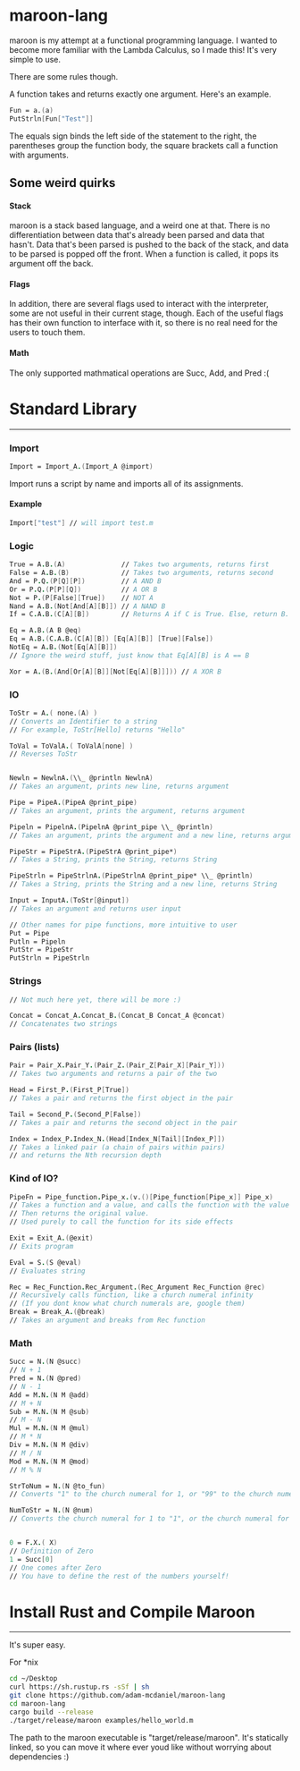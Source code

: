 # maroon-lang

maroon is my attempt at a functional programming language. I wanted to become more familiar with the Lambda Calculus, so I made this! It's very simple to use.

There are some rules though.

A function takes and returns exactly one argument. Here's an example.

```fs
Fun = a.(a)
PutStrln[Fun["Test"]]
```

The equals sign binds the left side of the statement to the right, the parentheses group the function body, the square brackets call a function with arguments.

## Some weird quirks

#### Stack

maroon is a stack based language, and a weird one at that. There is no differentiation between data that's already been parsed and data that hasn't. Data that's been parsed is pushed to the back of the stack, and data to be parsed is popped off the front. When a function is called, it pops its argument off the back.

#### Flags

In addition, there are several flags used to interact with the interpreter, some are not useful in their current stage, though. Each of the useful flags has their own function to interface with it, so there is no real need for the users to touch them.

#### Math

The only supported mathmatical operations are Succ, Add, and Pred :(

# Standard Library
---

### Import

```fs
Import = Import_A.(Import_A @import)
```

Import runs a script by name and imports all of its assignments.

#### Example
```fs
Import["test"] // will import test.m
```


### Logic

```fs
True = A.B.(A)              // Takes two arguments, returns first
False = A.B.(B)             // Takes two arguments, returns second
And = P.Q.(P[Q][P])         // A AND B
Or = P.Q.(P[P][Q])          // A OR B
Not = P.(P[False][True])    // NOT A
Nand = A.B.(Not[And[A][B]]) // A NAND B
If = C.A.B.(C[A][B])        // Returns A if C is True. Else, return B.

Eq = A.B.(A B @eq)
Eq = A.B.(C.A.B.(C[A][B]) [Eq[A][B]] [True][False])
NotEq = A.B.(Not[Eq[A][B]])
// Ignore the weird stuff, just know that Eq[A][B] is A == B

Xor = A.(B.(And[Or[A][B]][Not[Eq[A][B]]])) // A XOR B
```


### IO
```fs
ToStr = A.( none.(A) )
// Converts an Identifier to a string
// For example, ToStr[Hello] returns "Hello"

ToVal = ToValA.( ToValA[none] )
// Reverses ToStr


Newln = NewlnA.(\\_ @println NewlnA)
// Takes an argument, prints new line, returns argument

Pipe = PipeA.(PipeA @print_pipe)
// Takes an argument, prints the argument, returns argument

Pipeln = PipelnA.(PipelnA @print_pipe \\_ @println)
// Takes an argument, prints the argument and a new line, returns argument

PipeStr = PipeStrA.(PipeStrA @print_pipe*)
// Takes a String, prints the String, returns String

PipeStrln = PipeStrlnA.(PipeStrlnA @print_pipe* \\_ @println)
// Takes a String, prints the String and a new line, returns String

Input = InputA.(ToStr[@input])
// Takes an argument and returns user input

// Other names for pipe functions, more intuitive to user
Put = Pipe
Putln = Pipeln
PutStr = PipeStr
PutStrln = PipeStrln
```

### Strings
```fs
// Not much here yet, there will be more :)

Concat = Concat_A.Concat_B.(Concat_B Concat_A @concat)
// Concatenates two strings 
```


### Pairs (lists)

```fs
Pair = Pair_X.Pair_Y.(Pair_Z.(Pair_Z[Pair_X][Pair_Y]))
// Takes two arguments and returns a pair of the two

Head = First_P.(First_P[True])
// Takes a pair and returns the first object in the pair

Tail = Second_P.(Second_P[False])
// Takes a pair and returns the second object in the pair

Index = Index_P.Index_N.(Head[Index_N[Tail][Index_P]])
// Takes a linked pair (a chain of pairs within pairs)
// and returns the Nth recursion depth
```


### Kind of IO?

```fs
PipeFn = Pipe_function.Pipe_x.(v.()[Pipe_function[Pipe_x]] Pipe_x)
// Takes a function and a value, and calls the function with the value
// Then returns the original value.
// Used purely to call the function for its side effects

Exit = Exit_A.(@exit)
// Exits program

Eval = S.(S @eval)
// Evaluates string

Rec = Rec_Function.Rec_Argument.(Rec_Argument Rec_Function @rec)
// Recursively calls function, like a church numeral infinity
// (If you dont know what church numerals are, google them)
Break = Break_A.(@break)
// Takes an argument and breaks from Rec function
```

### Math

```fs
Succ = N.(N @succ)
// N + 1
Pred = N.(N @pred)
// N - 1
Add = M.N.(N M @add)
// M + N
Sub = M.N.(N M @sub)
// M - N
Mul = M.N.(N M @mul)
// M * N
Div = M.N.(N M @div)
// M / N
Mod = M.N.(N M @mod)
// M % N

StrToNum = N.(N @to_fun)
// Converts "1" to the church numeral for 1, or "99" to the church numeral for 99

NumToStr = N.(N @num)
// Converts the church numeral for 1 to "1", or the church numeral for 99 to "99"


0 = F.X.( X)
// Definition of Zero
1 = Succ[0]
// One comes after Zero
// You have to define the rest of the numbers yourself!
```

# Install Rust and Compile Maroon
---

It's super easy.

For \*nix

```bash
cd ~/Desktop
curl https://sh.rustup.rs -sSf | sh
git clone https://github.com/adam-mcdaniel/maroon-lang
cd maroon-lang
cargo build --release
./target/release/maroon examples/hello_world.m
```

The path to the maroon executable is "target/release/maroon". It's statically linked, so you can move it where ever youd like without worrying about dependencies :)
